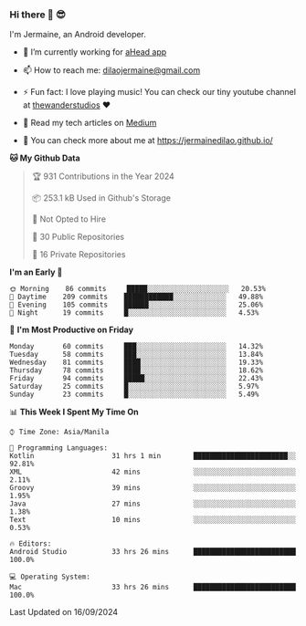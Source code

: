 ### Hi there 👋 😎
I'm Jermaine, an Android developer.

- 🔭 I’m currently working for [aHead app](https://www.ahead-app.com/)

- 📫 How to reach me: dilaojermaine@gmail.com

- ⚡ Fun fact: I love playing music! You can check our tiny youtube channel at [thewanderstudios](https://www.youtube.com/thewanderstudios) ♥️

- 📖 Read my tech articles on [Medium](https://jermainedilao.medium.com/)

- 👀 You can check more about me at https://jermainedilao.github.io/

<!--
**jermainedilao/jermainedilao** is a ✨ _special_ ✨ repository because its `README.md` (this file) appears on your GitHub profile.

Here are some ideas to get you started:

- 🔭 I’m currently working on ...
- 🌱 I’m currently learning ...
- 👯 I’m looking to collaborate on ...
- 🤔 I’m looking for help with ...
- 💬 Ask me about ...
- 📫 How to reach me: ...
- 😄 Pronouns: ...
- ⚡ Fun fact: ...
-->

<!--START_SECTION:waka-->
**🐱 My Github Data** 

> 🏆 931 Contributions in the Year 2024
 > 
> 📦 253.1 kB Used in Github's Storage 
 > 
> 🚫 Not Opted to Hire
 > 
> 📜 30 Public Repositories 
 > 
> 🔑 16 Private Repositories  
 > 
**I'm an Early 🐤** 

```text
🌞 Morning    86 commits     █████░░░░░░░░░░░░░░░░░░░░   20.53% 
🌆 Daytime    209 commits    ████████████░░░░░░░░░░░░░   49.88% 
🌃 Evening    105 commits    ██████░░░░░░░░░░░░░░░░░░░   25.06% 
🌙 Night      19 commits     █░░░░░░░░░░░░░░░░░░░░░░░░   4.53%

```
📅 **I'm Most Productive on Friday** 

```text
Monday       60 commits     ███░░░░░░░░░░░░░░░░░░░░░░   14.32% 
Tuesday      58 commits     ███░░░░░░░░░░░░░░░░░░░░░░   13.84% 
Wednesday    81 commits     ████░░░░░░░░░░░░░░░░░░░░░   19.33% 
Thursday     78 commits     ████░░░░░░░░░░░░░░░░░░░░░   18.62% 
Friday       94 commits     █████░░░░░░░░░░░░░░░░░░░░   22.43% 
Saturday     25 commits     █░░░░░░░░░░░░░░░░░░░░░░░░   5.97% 
Sunday       23 commits     █░░░░░░░░░░░░░░░░░░░░░░░░   5.49%

```


📊 **This Week I Spent My Time On** 

```text
⌚︎ Time Zone: Asia/Manila

💬 Programming Languages: 
Kotlin                   31 hrs 1 min        ███████████████████████░░   92.81% 
XML                      42 mins             ░░░░░░░░░░░░░░░░░░░░░░░░░   2.11% 
Groovy                   39 mins             ░░░░░░░░░░░░░░░░░░░░░░░░░   1.95% 
Java                     27 mins             ░░░░░░░░░░░░░░░░░░░░░░░░░   1.38% 
Text                     10 mins             ░░░░░░░░░░░░░░░░░░░░░░░░░   0.53%

🔥 Editors: 
Android Studio           33 hrs 26 mins      █████████████████████████   100.0%

💻 Operating System: 
Mac                      33 hrs 26 mins      █████████████████████████   100.0%

```


 Last Updated on 16/09/2024
<!--END_SECTION:waka-->
